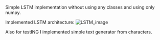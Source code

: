 Simple LSTM implementation without using any classes and using only numpy. 

Implemented LSTM architecture:
![LSTM_image]([https://github.com/Modestas96/LSTM_numpy/blob/master/LSTM%20image.png)

Also for testING I implemented simple text generator from characters.
